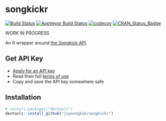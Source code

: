 songkickr
================

<!-- README.md is generated from README.Rmd. Please edit that file -->
[![Build Status](https://travis-ci.org/juyeongkim/songkickr.svg?branch=master)](https://travis-ci.org/juyeongkim/songkickr) [![AppVeyor Build Status](https://ci.appveyor.com/api/projects/status/github/juyeongkim/songkickr?branch=master&svg=true)](https://ci.appveyor.com/project/juyeongkim/songkickr) [![codecov](https://codecov.io/gh/juyeongkim/songkickr/branch/master/graph/badge.svg)](https://codecov.io/gh/juyeongkim/songkickr) [![CRAN\_Status\_Badge](http://www.r-pkg.org/badges/version/songkickr)](https://cran.r-project.org/package=songkickr)

WORK IN PROGRESS

An R wrapper around [the Songkick API](https://www.songkick.com/developer).

Get API Key
-----------

-   [Apply for an API key](https://www.songkick.com/api_key_requests/new)
-   Read their full [terms of use](https://www.songkick.com/developer/api-terms-of-use)
-   Copy and save the API key somewhere safe

Installation
------------

``` r
# install.packages("devtools")
devtools::install_github("juyeongkim/songkickr")
```
